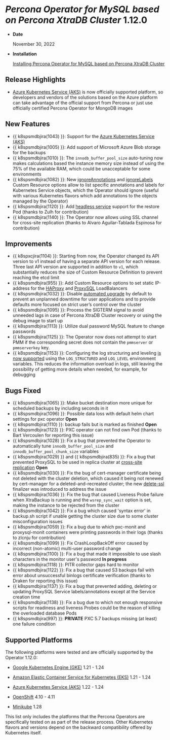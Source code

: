 # *Percona Operator for MySQL based on Percona XtraDB Cluster* 1.12.0

* **Date**

   November 30, 2022

* **Installation**

   [Installing Percona Operator for MySQL based on Percona XtraDB Cluster](index.md#quickstart-guides)

## Release Highlights

* [Azure Kubernetes Service (AKS)](../aks.md) is now officially supported platform, so developers and vendors of the solutions based on the Azure platform can take advantage of the official support from Percona or just use officially certified Percona Operator for MongoDB images

## New Features

* {{ k8spsmdbjira(1043) }}: Support for the [Azure Kubernetes Service (AKS)](../aks.md)
* {{ k8spsmdbjira(1005) }}: Add support of Microsoft Azure Blob storage for the backups
* {{ k8spsmdbjira(1010) }}: The `innodb_buffer_pool_size` auto-tuning now makes calculations based the instance memory size instead of using the 75% of the available RAM, which could be unacceptable for some environments
* {{ k8spsmdbjira(1082) }}: New [ignoreAnnotations](operator.md#ignoreannotations) and [ignoreLabels](operator.md#ignorelabels) Custom Resource options allow to list specific  annotations and labels for Kubernetes Service objects, which the Operator should ignore (useful with various Kubernetes flavors which add annotations to the objects managed by the Operator)
* {{ k8spsmdbjira(1120) }}: Add [headless service](https://kubernetes.io/docs/concepts/services-networking/service/#headless-services) support for the restore Pod (thanks to Zulh for contribution)
* {{ k8spsmdbjira(1140) }}: The Operator now allows using SSL channel for cross-site replication (thanks to Alvaro Aguilar-Tablada Espinosa for contribution)

## Improvements

* {{ k8spxcjira(1104) }}: Starting from now, the Operator changed its API version to v1 instead of having a separate API version for each release. Three last API version are supported in addition to `v1`, which substantially reduces the size of Custom Resource Definition to prevent reaching the etcd limit
* {{ k8spsmdbjira(955) }}: Add Custom Resource options to set static IP-address for the [HAProxy](operator.md#haproxy-loadbalancerip) and [ProxySQL](operator.md#proxysql-loadbalancerip) LoadBalancers
* {{ k8spsmdbjira(1032) }}: Disable [automated upgrade](../update.md#operator-update-smartupdates) by default to prevent an unplanned downtime for user applications and to provide defaults more focused on strict user’s control over the cluster
* {{ k8spsmdbjira(1095) }}: Process the SIGTERM signal to avoid unneeded lags in case of Percona XtraDB Cluster recovery or using the debug image to start up
* {{ k8spsmdbjira(1113) }}: Utilize dual password MySQL feature to change passwords
* {{ k8spsmdbjira(1125) }}: The Operator now does not attempt to start PMM if the corresponding secret does not contain the `pmmserver` or `pmmserverkey` key.
* {{ k8spsmdbjira(1153) }}: Configuring the log structuring and leveling [is now supported](../debug.md#changing-logs-representation) using the `LOG_STRUCTURED` and `LOG_LEVEL` environment variables. This reduces the information overload in logs, still leaving the possibility of getting more details when needed, for example, for debugging

## Bugs Fixed

* {{ k8spsmdbjira(1065) }}: Make bucket destination more unique for scheduled backups by including seconds in it
* {{ k8spsmdbjira(1096) }}: Possible data loss with default helm chart settings for pxc operator **Open**
* {{ k8spsmdbjira(1110) }}: backup fails but is marked as finished **Open**
* {{ k8spsmdbjira(1123) }}: PXC operator can not find own Pod (thanks to Bart Vercoulen for reporting this issue)
* {{ k8spsmdbjira(1028) }}: Fix a bug that prevented the Operator to automatically tune `innodb_buffer_pool_size` and `innodb_buffer_pool_chunk_size` variables
* {{ k8spsmdbjira(1029) }} and {{ k8spsmdbjira(835) }}: Fix a bug that prevented ProxySQL to be used in replica cluster at [cross-site replication](replication.md) **Open**
* {{ k8spsmdbjira(1030) }}: Fix the bug of cert-manager certificate being not deleted with the cluster deletion, which caused it being not renewed by cert-manager for a deleted-and-recreated cluster; the new [delete-ssl](operator.md#finalizers-delete-ssl) finalizer was introduced to address the issue
* {{ k8spsmdbjira(1036) }}: Fix the bug that caused Liveness Probe failure when XtraBackup is running and the `wsrep_sync_wait` option is set, making the instance to be rejected from the cluster
* {{ k8spsmdbjira(1042) }}: Fix a bug which caused 'syntax error' in backup.sh script if unable getting the cluster size due to some cluster misconfiguration issues 
* {{ k8spsmdbjira(1059) }}: Fix a bug due to which pxc-monit and proxysql-monit containers were printing passwords in their logs (thanks to zlcnju for contribution)
* {{ k8spsmdbjira(1099) }}: Fix CrashLoopBackOff error caused by incorrect (non-atomic) multi-user password change
* {{ k8spsmdbjira(1100) }}: Fix a bug that made it impossible to use slash characters in the monitor user's password **In progress**
* {{ k8spsmdbjira(1118) }}: PITR collector gaps hard to monitor
* {{ k8spsmdbjira(1122) }}: Fix a bug that caused S3 backups fail with error about unsuccessful binlogs certificate verification (thanks to Draken for reporting this issue)
* {{ k8spsmdbjira(1137) }}: Fix a bug that prevented adding, deleting or updating ProxySQL Service labels/annotations except at the Service creation time
* {{ k8spsmdbjira(1138) }}: Fix a bug due to which not enough responsive scripts for readiness and liveness Probes could be the reason of killing the overloaded database Pods
* {{ k8spsmdbjira(997) }}: **PRIVATE** PXC 5.7 backups missing (at least) one failure condition

## Supported Platforms

The following platforms were tested and are officially supported by the Operator
1.12.0:

* [Google Kubernetes Engine (GKE)](https://cloud.google.com/kubernetes-engine) 1.21 - 1.24

* [Amazon Elastic Container Service for Kubernetes (EKS)](https://aws.amazon.com) 1.21 - 1.24

* [Azure Kubernetes Service (AKS)](https://azure.microsoft.com/en-us/services/kubernetes-service/) 1.22 - 1.24

* [OpenShift](https://www.redhat.com/en/technologies/cloud-computing/openshift) 4.10 - 4.11

* [Minikube](https://minikube.sigs.k8s.io/docs/) 1.28

This list only includes the platforms that the Percona Operators are specifically tested on as part of the release process. Other Kubernetes flavors and versions depend on the backward compatibility offered by Kubernetes itself.
